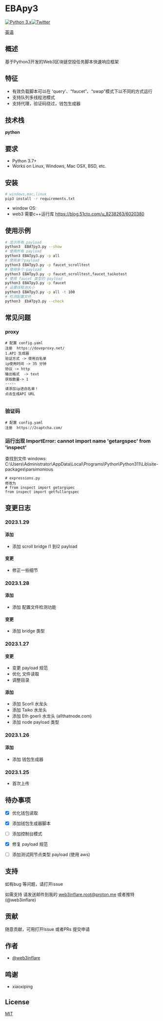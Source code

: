 
# EBApy3
[![Python 3.x](https://img.shields.io/badge/python-3.x-yellow.svg)](https://www.python.org/)[![Twitter](https://img.shields.io/badge/twitter-@web3inflare-blue.svg)](https://twitter.com/web3inflare)

[英语](./README.md)
## 概述
基于Python3开发的Web3区块链空投任务脚本快速响应框架

## 特征

- 有效负载脚本可以在 'query'、“faucet”、“swap”模式下以不同的方式运行
- 支持队列多线程池模式
- 支持代理，验证码绕过，钱包生成器



## 技术栈

**python** 


## 要求
- Python 3.7+
- Works on Linux, Windows, Mac OSX, BSD, etc.
## 安装
``` bash
# windows,mac,linux 
pip3 install -r requirements.txt
```
 - window OS:
 - web3 需要c++运行库
https://blog.51cto.com/u_8238263/6020380


## 使用示例

``` bash
# 显示所有 payload
python3  EBATpy3.py --show
# 使用所有 payload
python3 EBATpy3.py -p all 
# 使用单个payload
python3 EBATpy3.py -p faucet_scrolltest 
# 使用多个 payload
python3 EBATpy3.py -p faucet_scrolltest,faucet_taikotest
# 使用 faucet 类型的 payload
python3 EBATpy3.py -p faucet 
# 设置线程池大小
python3 EBATpy3.py -p all -t 100
# 检测配置文件
python3  EbATpy3.py --check 
```

## 常见问题
### proxy
```
# 配置 config.yaml
注册  https://doveproxy.net/ 
1.API 生成器
验证方式 -> 使用白名单
ip使用时间 -> 35 分钟
协议 -> http
输出格式  -> text
获取数量-> 1
-----
请添加ip进白名单！
点击生成API URL


```
###  验证码
```
# 配置 config.yaml
注册  https://2captcha.com/

```


###  运行出现 ImportError: cannot import name 'getargspec' from 'inspect'
查找到文件
windows:
C:\Users\Administrator\AppData\Local\Programs\Python\Python311\Lib\site-packages\parsimonious
```text
# expressions.py
修改为
# from inspect import getargspec
from inspect import getfullargspec

```

## 变更日志
### 2023.1.29
#### 添加
 -  添加 scroll bridge l1 到l2 payload
#### 变更 
 - 修正一些细节
### 2023.1.28
#### 添加
 -  添加 配置文件检测功能
#### 变更 
 - 添加 bridge 类型
### 2023.1.27
#### 变更 
 - 变更 payload 规范
 - 优化 文件读取
 - 调整目录
#### 添加
 - 添加 Scorll 水龙头 
 - 添加 Taiko 水龙头
 - 添加 Eth goerli 水龙头  (allthatnode.com)
 - 添加 node payload 类型
### 2023.1.26
#### 添加 
 - 添加 钱包生成器

### 2023.1.25 
 - 首次上传

## 待办事项
- [x]  优化钱包读取
- [x]  添加钱包生成器脚本
- [ ]  添加控制台模式
- [x]  修复 payload 规范
- [ ]  添加测试网节点类型 payload (使用 aws)


## 支持
如有bug 等问题，请打开issue 

如需支持 请发送邮件到我的 web3inflare.root@proton.me 或者推特 (@web3inflare)


## 贡献


随意贡献，可用打开Issue 或者PRs 提交申请


## 作者

- [@web3inflare](https://www.github.com/web3inflare)


## 鸣谢

 - xiaoxiping


## License

[MIT](https://choosealicense.com/licenses/mit/)

